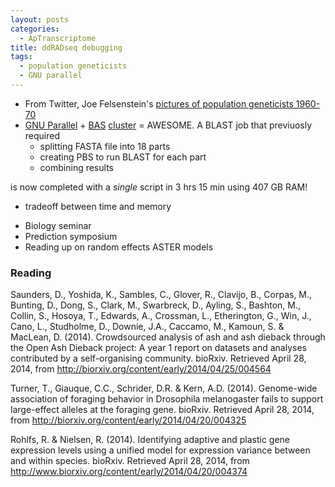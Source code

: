 ```yaml
---
layout: posts
categories: 
  - ApTranscriptome
title: ddRADseq debugging
tags: 
  - population geneticists
  - GNU parallel
---
```


* From Twitter, Joe Felsenstein's [pictures of population geneticists 1960-70](https://www.flickr.com/photos/123558304@N02/sets/72157644164299043)
* [GNU Parallel](https://www.biostars.org/p/63816/) + [BAS](http://jermdemo.blogspot.com/2011/06/big-ass-servers-and-myths-of-clusters.html) [cluster](https://www.xsede.org/iu-mason) = AWESOME. A BLAST job that previuosly required
  - splitting FASTA file into 18 parts
  - creating PBS to run BLAST for each part
  - combining results

is now completed with a *single* script in 3 hrs 15 min using 407 GB RAM!

  - tradeoff between time and memory  

* Biology seminar
* Prediction symposium
* Reading up on random effects ASTER models 


### Reading

Saunders, D., Yoshida, K., Sambles, C., Glover, R., Clavijo, B., Corpas, M., Bunting, D., Dong, S., Clark, M., Swarbreck, D., Ayling, S., Bashton, M., Collin, S., Hosoya, T., Edwards, A., Crossman, L., Etherington, G., Win, J., Cano, L., Studholme, D., Downie, J.A., Caccamo, M., Kamoun, S. & MacLean, D. (2014). Crowdsourced analysis of ash and ash dieback through the Open Ash Dieback project: A year 1 report on datasets and analyses contributed by a self-organising community. bioRxiv. Retrieved April 28, 2014, from http://biorxiv.org/content/early/2014/04/25/004564


Turner, T., Giauque, C.C., Schrider, D.R. & Kern, A.D. (2014). Genome-wide association of foraging behavior in Drosophila melanogaster fails to support large-effect alleles at the foraging gene. bioRxiv. Retrieved April 28, 2014, from http://biorxiv.org/content/early/2014/04/20/004325


Rohlfs, R. & Nielsen, R. (2014). Identifying adaptive and plastic gene expression levels using a unified model for expression variance between and within species. bioRxiv. Retrieved April 28, 2014, from http://www.biorxiv.org/content/early/2014/04/20/004374


